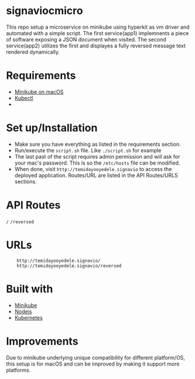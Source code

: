 # signaviocmicro


This repo setup a microservice on minikube using hyperkit as vm driver and automated with a simple script. 
The first service(app1) implemnents a piece of software exposing a JSON document when visited. The second service(app2)
utilizes the first and displayes a fully reversed message text rendered dynamically.

# Requirements

* [Minikube on macOS](https://github.com/kubernetes/minikube)
* [Kubectl](https://kubernetes.io/docs/tasks/tools/install-kubectl-macos/)
* 

# Set up/Installation

* Make sure you have everything as listed in the requirements section.
* Run/execute the `script.sh` file. Like `./script.sh` for example
* The last past of the script requires admin permission and will ask for your mac's password. This is so the `/etc/hosts` file can be modified.
* When done, visit `http://temidayooyedele.signavio` to access the deployed application. Routes/URL are listed in the API Routes/URLS sections.


# API Routes

`/` 
`/reversed`

# URLs

```
    http://temidayooyedele.signavio/
    http://temidayooyedele.signavio/reversed
```

# Built with

* [Minikube](https://github.com/kubernetes/minikube)
* [Nodejs](https://nodejs.org/en)
* [Kubernetes](https://kubernetes.io/)




# Improvements

Due to minikube underlying unique compatibility for different platform/OS, this setup is for macOS and can be improved by making it support more platforms.


